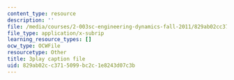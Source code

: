 ```yaml
---
content_type: resource
description: ''
file: /media/courses/2-003sc-engineering-dynamics-fall-2011/829ab02cc3715099bc2c1e8243d07c3b_f1pxiNDTyHc.vtt
file_type: application/x-subrip
learning_resource_types: []
ocw_type: OCWFile
resourcetype: Other
title: 3play caption file
uid: 829ab02c-c371-5099-bc2c-1e8243d07c3b
---
```

